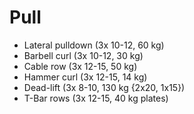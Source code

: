 # Pull
* Lateral pulldown (3x 10-12, 60 kg)
* Barbell curl (3x 10-12, 30 kg)
* Cable row (3x 12-15, 50 kg)
* Hammer curl (3x 12-15, 14 kg)
* Dead-lift (3x 8-10, 130 kg {2x20, 1x15})
* T-Bar rows (3x 12-15, 40 kg plates)
